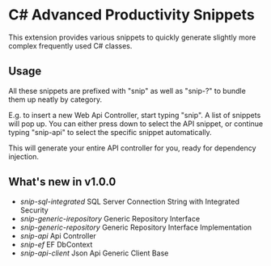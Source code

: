 # C# Advanced Productivity Snippets
This extension provides various snippets to quickly generate slightly more complex frequently used C# classes.

## Usage
All these snippets are prefixed with "snip" as well as "snip-?" to bundle them up neatly by category.

E.g. to insert a new Web Api Controller, start typing "snip". A list of snippets will pop up. You can either press down to select the API snippet, or continue typing "snip-api" to select the specific snippet automatically.

This will generate your entire API controller for you, ready for dependency injection.

## What's new in v1.0.0
- *snip-sql-integrated* SQL Server Connection String with Integrated Security 
- *snip-generic-irepository* Generic Repository Interface 
- *snip-generic-repository* Generic Repository Interface Implementation 
- *snip-api* Api Controller
- *snip-ef* EF DbContext
- *snip-api-client* Json Api Generic Client Base